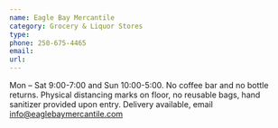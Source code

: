 ```yaml
---
name: Eagle Bay Mercantile
category: Grocery & Liquor Stores
type: 
phone: 250-675-4465
email: 
url: 
---
```


Mon – Sat 9:00-7:00 and Sun 10:00-5:00. No coffee bar and no bottle returns. Physical distancing marks on floor, no reusable bags, hand sanitizer provided upon entry. Delivery available, email info@eaglebaymercantile.com